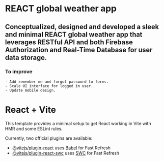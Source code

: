 # REACT global weather app

## Conceptualized, designed and developed a sleek and minimal REACT global weather app that leverages RESTful API and both Firebase Authorization and Real-Time Database for user data storage. 

### To improve
    - Add remember me and forgot password to forms.
    - Scale UI interface for logged in user.
    - Update mobile design. 

# React + Vite

This template provides a minimal setup to get React working in Vite with HMR and some ESLint rules.

Currently, two official plugins are available:

- [@vitejs/plugin-react](https://github.com/vitejs/vite-plugin-react/blob/main/packages/plugin-react/README.md) uses [Babel](https://babeljs.io/) for Fast Refresh
- [@vitejs/plugin-react-swc](https://github.com/vitejs/vite-plugin-react-swc) uses [SWC](https://swc.rs/) for Fast Refresh
